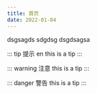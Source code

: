 ```yaml
---
title: 首页
date: 2022-01-04
---
```


dsgsagds
sdgdsg
dsgdsagsa

::: tip 提示 en
this is a tip
:::

::: warning 注意
this is a tip
:::

::: danger 警告
this is a tip
:::
